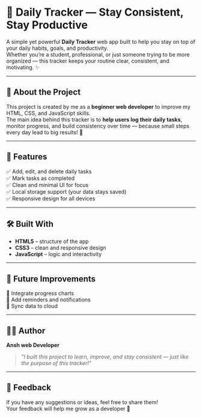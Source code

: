 
# 🌟 Daily Tracker — Stay Consistent, Stay Productive  

A simple yet powerful **Daily Tracker** web app built to help you stay on top of your daily habits, goals, and productivity.  
Whether you’re a student, professional, or just someone trying to be more organized — this tracker keeps your routine clear, consistent, and motivating. ✨  

---

## 🧠 About the Project  

This project is created by me as a **beginner web developer** to improve my HTML, CSS, and JavaScript skills.  
The main idea behind this tracker is to **help users log their daily tasks**, monitor progress, and build consistency over time — because small steps every day lead to big results! 💪  

---

## 🚀 Features  

✅ Add, edit, and delete daily tasks  
✅ Mark tasks as completed  
✅ Clean and minimal UI for focus  
✅ Local storage support (your data stays saved)  
✅ Responsive design for all devices  

---

## 🛠️ Built With  

- **HTML5** – structure of the app  
- **CSS3** – clean and responsive design  
- **JavaScript** – logic and interactivity  

---

## 🎯 Future Improvements  

🔹 Integrate progress charts  
🔹 Add reminders and notifications  
🔹 Sync data to cloud  

---

## 👨‍💻 Author  

**Ansh web Developer**  

> *"I built this project to learn, improve, and stay consistent — just like the purpose of this tracker!"*  

---

## 💬 Feedback  

If you have any suggestions or ideas, feel free to share them!  
Your feedback will help me grow as a developer 🙌  
